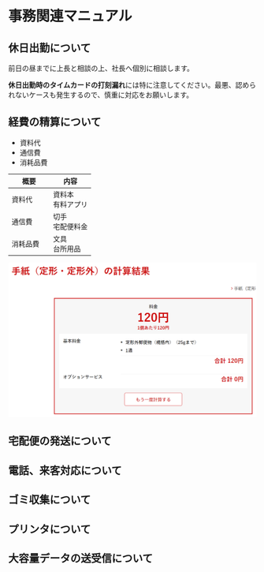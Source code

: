# 事務関連マニュアル
## 休日出勤について
前日の昼までに上長と相談の上、社長へ個別に相談します。

**休日出勤時のタイムカードの打刻漏れ**には特に注意してください。最悪、認められないケースも発生するので、慎重に対応をお願いします。
## 経費の精算について
- 資料代
- 通信費
- 消耗品費

|概要　|内容
|--|--
|資料代　|資料本<br>有料アプリ
|通信費　|切手<br>宅配便料金
|消耗品費　|文具<br>台所用品

![切手代](img/one_price.png)

## 宅配便の発送について
## 電話、来客対応について
## ゴミ収集について
## プリンタについて
## 大容量データの送受信について